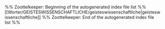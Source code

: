 %% Zoottelkeeper: Beginning of the autogenerated index file list  %%
 [[Worter/GEISTESWISSENSCHAFTLICHE/geisteswissenschaftliche|geisteswissenschaftliche]]
%% Zoottelkeeper: End of the autogenerated index file list  %%
